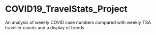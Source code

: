 # COVID19_TravelStats_Project
An analysis of weekly COVID case numbers compared with weekly TSA traveller counts and a display of trends.
